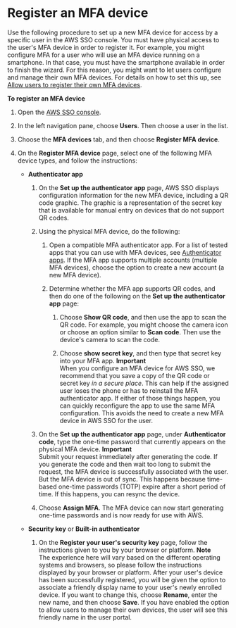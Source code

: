 # Register an MFA device<a name="how-to-register-device"></a>

Use the following procedure to set up a new MFA device for access by a specific user in the AWS SSO console\. You must have physical access to the user's MFA device in order to register it\. For example, you might configure MFA for a user who will use an MFA device running on a smartphone\. In that case, you must have the smartphone available in order to finish the wizard\. For this reason, you might want to let users configure and manage their own MFA devices\. For details on how to set this up, see [Allow users to register their own MFA devices](how-to-allow-user-registration.md)\.

**To register an MFA device**

1. Open the [AWS SSO console](https://console.aws.amazon.com/singlesignon)\.

1. In the left navigation pane, choose **Users**\. Then choose a user in the list\.

1. Choose the **MFA devices** tab, and then choose **Register MFA device**\.

1. On the **Register MFA device** page, select one of the following MFA device types, and follow the instructions:
   + **Authenticator app**

     1. On the **Set up the authenticator app** page, AWS SSO displays configuration information for the new MFA device, including a QR code graphic\. The graphic is a representation of the secret key that is available for manual entry on devices that do not support QR codes\.

     1. Using the physical MFA device, do the following:

        1. Open a compatible MFA authenticator app\. For a list of tested apps that you can use with MFA devices, see [Authenticator apps](mfa-types-apps.md)\. If the MFA app supports multiple accounts \(multiple MFA devices\), choose the option to create a new account \(a new MFA device\)\.

        1. Determine whether the MFA app supports QR codes, and then do one of the following on the **Set up the authenticator app** page:

           1. Choose **Show QR code**, and then use the app to scan the QR code\. For example, you might choose the camera icon or choose an option similar to **Scan code**\. Then use the device's camera to scan the code\.

           1. Choose **show secret key**, and then type that secret key into your MFA app\.
**Important**  
When you configure an MFA device for AWS SSO, we recommend that you save a copy of the QR code or secret key *in a secure place*\. This can help if the assigned user loses the phone or has to reinstall the MFA authenticator app\. If either of those things happen, you can quickly reconfigure the app to use the same MFA configuration\. This avoids the need to create a new MFA device in AWS SSO for the user\.

     1. On the **Set up the authenticator app** page, under **Authenticator code**, type the one\-time password that currently appears on the physical MFA device\.
**Important**  
Submit your request immediately after generating the code\. If you generate the code and then wait too long to submit the request, the MFA device is successfully associated with the user\. But the MFA device is out of sync\. This happens because time\-based one\-time passwords \(TOTP\) expire after a short period of time\. If this happens, you can resync the device\.

     1. Choose **Assign MFA**\. The MFA device can now start generating one\-time passwords and is now ready for use with AWS\.
   + **Security key** or **Built\-in authenticator**

     1. On the **Register your user's security key** page, follow the instructions given to you by your browser or platform\.
**Note**  
The experience here will vary based on the different operating systems and browsers, so please follow the instructions displayed by your browser or platform\. After your user's device has been successfully registered, you will be given the option to associate a friendly display name to your user's newly enrolled device\. If you want to change this, choose **Rename**, enter the new name, and then choose **Save**\. If you have enabled the option to allow users to manage their own devices, the user will see this friendly name in the user portal\.